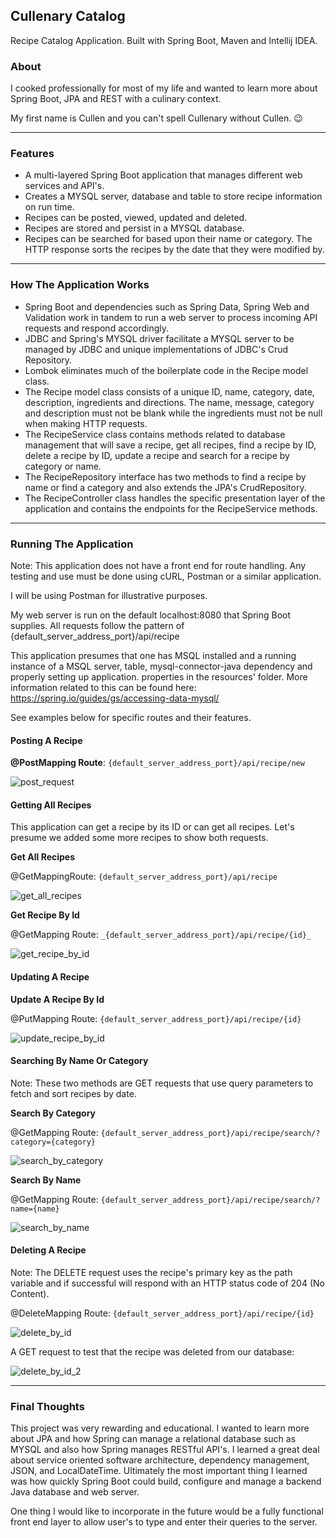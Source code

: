 ## Cullenary Catalog ##
Recipe Catalog Application. Built with Spring Boot, Maven and Intellij IDEA.

### About
I cooked professionally for most of my life and wanted to learn more about Spring Boot, JPA and REST with a culinary context.


My first name is Cullen and you can't spell Cullenary without Cullen. :wink:

-------------

### Features ###

* A multi-layered Spring Boot application that manages different web services and API's.
* Creates a MYSQL server, database and table to store recipe information on run time.
* Recipes can be posted, viewed, updated and deleted.
* Recipes are stored and persist in a MYSQL database.
* Recipes can be searched for based upon their name or category. The HTTP response sorts the recipes by the date that they were modified by.

-------------

### How The Application Works ###

* Spring Boot and dependencies such as Spring Data, Spring Web and Validation work in tandem to run a web server to process incoming API requests and respond accordingly.
* JDBC and Spring's MYSQL driver facilitate a MYSQL server to be managed by JDBC and unique implementations of JDBC's Crud Repository.
* Lombok eliminates much of the boilerplate code in the Recipe model class.
* The Recipe model class consists of a unique ID, name, category, date, description, ingredients and directions. The name, message, category and description must not be blank 
  while the ingredients must not be null when making HTTP requests.
* The RecipeService class contains methods related to database management that will save a recipe, get all recipes, find a recipe by ID, delete a recipe by ID, update a recipe and 
  search for a 
  recipe by 
  category or name. 
* The RecipeRepository interface has two methods to find a recipe by name or find a category and also extends the JPA's CrudRepository.
* The RecipeController class handles the specific presentation layer of the application and contains the endpoints for the RecipeService methods.

-------------
### Running The Application

Note: This application does not have a front end for route handling. Any testing and use must be done using cURL, Postman or a similar application. 

I will be using Postman for illustrative purposes. 

My web server is run on the default localhost:8080 that Spring Boot supplies. All requests follow the pattern of {default_server_address_port}/api/recipe 

This application presumes that one has MSQL installed and a running instance of a MSQL server, table, mysql-connector-java dependency and properly setting up application.
properties in the resources' folder. 
More information related to this can be found here: https://spring.io/guides/gs/accessing-data-mysql/

See examples below for specific routes and their features.

#### Posting A Recipe




**@PostMapping Route**: ```{default_server_address_port}/api/recipe/new```


![post_request](https://github.com/csmithswim/cullenarycatalog/blob/main/images/post.png)

#### Getting All Recipes

This application can get a recipe by its ID or can get all recipes. Let's presume we added some more recipes to show both requests.

**Get All Recipes**


@GetMappingRoute: ```{default_server_address_port}/api/recipe```

![get_all_recipes](https://github.com/csmithswim/cullenarycatalog/blob/main/images/get.png)


**Get Recipe By Id**


@GetMapping Route: ```_{default_server_address_port}/api/recipe/{id}_```

![get_recipe_by_id](https://github.com/csmithswim/cullenarycatalog/blob/main/images/find%20by%20ID.png)

#### Updating A Recipe

**Update A Recipe By Id**

@PutMapping Route: ```{default_server_address_port}/api/recipe/{id}```

![update_recipe_by_id](https://github.com/csmithswim/cullenarycatalog/blob/main/images/put%201.png)

#### Searching By Name Or Category

Note: These two methods are GET requests that use query parameters to fetch and sort recipes by date.

**Search By Category**

@GetMapping Route: ```{default_server_address_port}/api/recipe/search/?category={category}```

![search_by_category](https://github.com/csmithswim/cullenarycatalog/blob/main/images/search%20by%20category.png)

**Search By Name**

@GetMapping Route: ```{default_server_address_port}/api/recipe/search/?name={name}```

![search_by_name](https://github.com/csmithswim/cullenarycatalog/blob/main/images/search%20by%20name.png)

#### Deleting A Recipe
Note: The DELETE request uses the recipe's primary key as the path variable and if successful will respond with an HTTP status code of 204 (No Content).

@DeleteMapping Route: ```{default_server_address_port}/api/recipe/{id}```

![delete_by_id](https://github.com/csmithswim/cullenarycatalog/blob/main/images/delete%20by%20ID.png)

A GET request to test that the recipe was deleted from our database: 

![delete_by_id_2](https://github.com/csmithswim/cullenarycatalog/blob/main/images/delete%20by%20ID%202.png)

-------------

### Final Thoughts

This project was very rewarding and educational. I wanted to learn more about JPA and how Spring can manage a relational database such as MYSQL and also how Spring manages RESTful 
API's. I learned a great deal about service oriented software architecture, dependency management, JSON, and LocalDateTime. Ultimately the most important thing I learned was 
how quickly Spring Boot could build, configure and manage a backend Java database and web server. 

One thing I would like to incorporate in the future would be a fully 
functional front end layer to allow user's to type and enter their queries to the server. 

